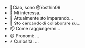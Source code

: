 
- 👋Ciao, sono @Yosthin09
- 👀 Mi interessa...
- 🌱 Attualmente sto imparando...
- 💞️ Sto cercando di collaborare su...
- 📫 Come raggiungermi...
- 😄 Pronomi: ...
- ⚡ Curiosità: ...

<!---
Yosthin09/Yosthini è un repository ✨ speciale ✨ perché il suo `README.md` (questo file) appare sul tuo profilo GitHub.
Puoi fare clic sul collegamento Anteprima per dare un'occhiata alle modifiche.
--->
